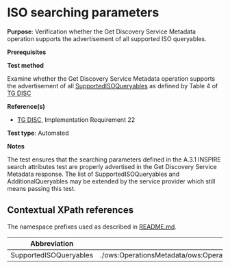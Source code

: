 # ISO searching parameters

**Purpose**: Verification whether the Get Discovery Service Metadata operation supports the advertisement of all supported ISO queryables.

**Prerequisites**

**Test method**

Examine whether the Get Discovery Service Metadata operation supports the advertisement of all [SupportedISOQueryables](#SupportedISOQueryables) as defined by Table 4 of [TG DISC](README.md#ref_TG_DISC)

**Reference(s)**

* [TG DISC](README.md#ref_TG_DISC), Implementation Requirement 22


**Test type**: Automated

**Notes**

The test ensures that the searching parameters defined in the A.3.1 INSPIRE search attributes test are properly advertised in the Get Discovery Service Metadata response. The list of SupportedISOQueryables and AdditionalQueryables may be extended by the service provider which still means passing this test.

## Contextual XPath references

The namespace prefixes used as described in [README.md](README.md#namespaces).

Abbreviation                                               |  XPath expression
---------------------------------------------------------- | -------------------------------------------------------------------------
<a name="SupportedISOQueryables"></a>SupportedISOQueryables | ./ows:OperationsMetadata/ows:Operation[name="GetRecords"]/ows:Constraint[name="SupportedISOQueryables"]/ows:Value
